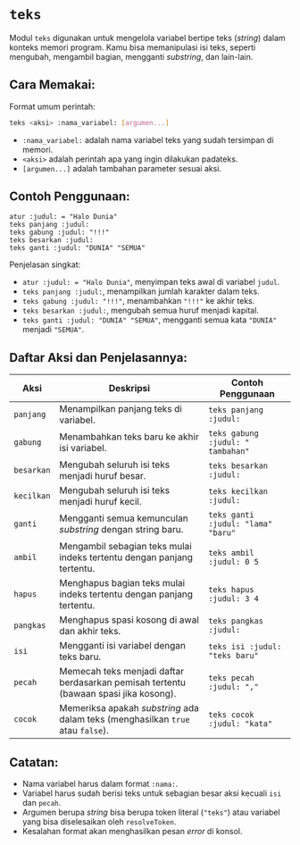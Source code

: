 # `teks`
Modul `teks` digunakan untuk mengelola variabel bertipe teks (_string_) dalam konteks memori program. Kamu bisa memanipulasi isi teks, seperti mengubah, mengambil bagian, mengganti _substring_, dan lain-lain.

## Cara Memakai:
Format umum perintah:
```bash
teks <aksi> :nama_variabel: [argumen...]
```
- `:nama_variabel:` adalah nama variabel teks yang sudah tersimpan di memori.
- `<aksi>` adalah perintah apa yang ingin dilakukan padateks.
- `[argumen...]` adalah tambahan parameter sesuai aksi.

## Contoh Penggunaan:
```earl
atur :judul: = "Halo Dunia"
teks panjang :judul:
teks gabung :judul: "!!!"
teks besarkan :judul:
teks ganti :judul: "DUNIA" "SEMUA"
```
Penjelasan singkat:
- `atur :judul: = "Halo Dunia"`, menyimpan teks awal di variabel `judul`.
- `teks panjang :judul:`, menampilkan jumlah karakter dalam teks.
- `teks gabung :judul: "!!!"`, menambahkan `"!!!"` ke akhir teks.
- `teks besarkan :judul:`, mengubah semua huruf menjadi kapital.
- `teks ganti :judul: "DUNIA" "SEMUA"`, mengganti semua kata `"DUNIA"` menjadi `"SEMUA"`.


## Daftar Aksi dan Penjelasannya:
| Aksi | Deskripsi | Contoh Penggunaan |
| --- | --- | --- |
| `panjang` | Menampilkan panjang teks di variabel. | `teks panjang :judul:` |
| `gabung` | Menambahkan teks baru ke akhir isi variabel. | `teks gabung :judul: " tambahan"` |
| `besarkan` | Mengubah seluruh isi teks menjadi huruf besar. | `teks besarkan :judul:` |
| `kecilkan` | Mengubah seluruh isi teks menjadi huruf kecil. | `teks kecilkan :judul:` |
| `ganti` | Mengganti semua kemunculan _substring_ dengan string baru. | `teks ganti :judul: "lama" "baru"` |
| `ambil` | Mengambil sebagian teks mulai indeks tertentu dengan panjang tertentu. | `teks ambil :judul: 0 5` |
| `hapus` | Menghapus bagian teks mulai indeks tertentu dengan panjang tertentu. | `teks hapus :judul: 3 4` |
| `pangkas` | Menghapus spasi kosong di awal dan akhir teks. | `teks pangkas :judul:` |
| `isi` | Mengganti isi variabel dengan teks baru. | `teks isi :judul: "teks baru"` |
| `pecah` | Memecah teks menjadi daftar berdasarkan pemisah tertentu (bawaan spasi jika kosong). | `teks pecah :judul: ","` |
| `cocok` | Memeriksa apakah _substring_ ada dalam teks (menghasilkan `true` atau `false`). | `teks cocok :judul: "kata"` |

## Catatan:
- Nama variabel harus dalam format `:nama:`.
- Variabel harus sudah berisi teks untuk sebagian besar aksi kecuali `isi` dan `pecah`.
- Argumen berupa _string_ bisa berupa token literal (`"teks"`) atau variabel yang bisa diselesaikan oleh `resolveToken`.
- Kesalahan format akan menghasilkan pesan _error_ di konsol.
